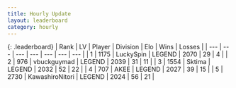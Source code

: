 ```yaml
---
title: Hourly Update
layout: leaderboard
category: hourly
---
```


{: .leaderboard}
| Rank | LV | Player | Division | Elo | Wins | Losses |
| --- | --- | --- | --- | --- | --- | --- |
| <span data-change="0">1</span> | 1175 | <span title="ID: 498412">LuckySpin</span> | LEGEND | <span data-change="0">2070</span> | <span data-change="0">29</span> | <span data-change="0">4</span> |
| <span data-change="1">2</span> | 976 | <span title="ID: 418052">vbuckguymad</span> | LEGEND | <span data-change="0">2039</span> | <span data-change="0">31</span> | <span data-change="0">11</span> |
| <span data-change="-1">3</span> | 1554 | <span title="ID: 353063">Sktima</span> | LEGEND | <span data-change="-12">2032</span> | <span data-change="0">52</span> | <span data-change="1">22</span> |
| <span data-change="0">4</span> | 707 | <span title="ID: 455100">AKEE</span> | LEGEND | <span data-change="0">2027</span> | <span data-change="0">39</span> | <span data-change="0">15</span> |
| <span data-change="0">5</span> | 2730 | <span title="ID: 164871">KawashiroNitori</span> | LEGEND | <span data-change="0">2024</span> | <span data-change="0">56</span> | <span data-change="0">21</span> |